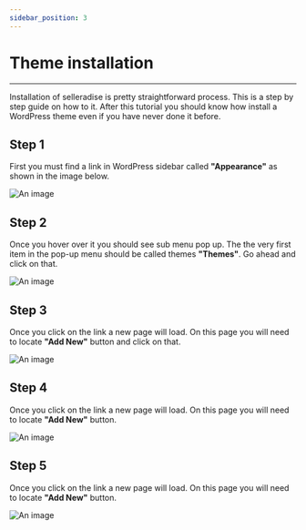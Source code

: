 ```yaml
---
sidebar_position: 3
---
```


# Theme installation

---

Installation of selleradise is pretty straightforward process. This is a step by step guide on how to it. After this tutorial you should know how install a WordPress theme even if you have never done it before.

## Step 1

First you must find a link in WordPress sidebar called **"Appearance"** as shown in the image below.

![An image](/img/installation-appearance-tab.png)

## Step 2

Once you hover over it you should see sub menu pop up. The the very first item in the pop-up menu should be called themes **"Themes"**. Go ahead and click on that.

![An image](/img/installation-appearance-tab-open.png)

## Step 3

Once you click on the link a new page will load. On this page you will need to locate **"Add New"** button and click on that.

![An image](/img/installation-appearance-themes.png)

## Step 4

Once you click on the link a new page will load. On this page you will need to locate **"Add New"** button.

![An image](/img/installation-appearance-themes-new.png)

## Step 5

Once you click on the link a new page will load. On this page you will need to locate **"Add New"** button.

![An image](/img/installation-appearance-themes-choose.png)

